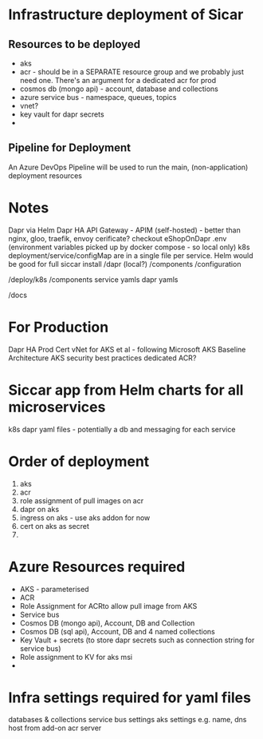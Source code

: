 # Infrastructure deployment of Sicar
## Resources to be deployed
- aks
- acr - should be in a SEPARATE resource group and we probably just need one. There's an argument for a dedicated acr for prod
- cosmos db (mongo api) - account, database and collections
- azure service bus - namespace, queues, topics
- vnet?
- key vault for dapr secrets
- 
## Pipeline for Deployment
An Azure DevOps Pipeline will be used to run the main, (non-application) deployment resources

# Notes
Dapr via Helm
Dapr HA
API Gateway - APIM (self-hosted) - better than nginx, gloo, traefik, envoy
cerificate?
checkout eShopOnDapr
.env (environment variables picked up by docker compose - so local only)
k8s deployment/service/configMap are in a single file per service. Helm would be good for full siccar install
/dapr (local?)
	/components
	/configuration

/deploy/k8s
	/components
	service yamls
	dapr yamls

/docs


# For Production
Dapr HA
Prod Cert
vNet for AKS et al - following Microsoft AKS Baseline Architecture
AKS security best practices
dedicated ACR?



# Siccar app from Helm charts for all microservices
k8s dapr yaml files - potentially a db and messaging for each service

# Order of deployment
1. aks
2. acr
3. role assignment of pull images on acr
4. dapr on aks
5. ingress on aks - use aks addon for now 
6. cert on aks as secret
7.  

# Azure Resources required
- AKS - parameterised
- ACR 
- Role Assignment for ACRto allow pull image from AKS 
- Service bus
- Cosmos DB (mongo api), Account, DB and Collection
- Cosmos DB (sql api), Account, DB and 4 named collections
- Key Vault + secrets (to store dapr secrets such as connection string for service bus)
- Role assignment to KV for aks msi
- 



# Infra settings required for yaml files
databases & collections
service bus settings
aks settings e.g. name, dns host from add-on
acr server